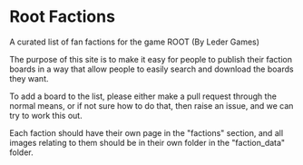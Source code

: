 Root Factions
==============

A curated list of fan factions for the game ROOT (By Leder Games)

The purpose of this site is to make it easy for people to publish their faction boards in a way that allow people to easily search and download the boards they want.

To add a board to the list, please either make a pull request through the normal means, or if not sure how to do that, then raise an issue, and we can try to work this out.

Each faction should have their own page in the "factions" section, and all images relating to them should be in their own folder in the "faction\_data" folder.
